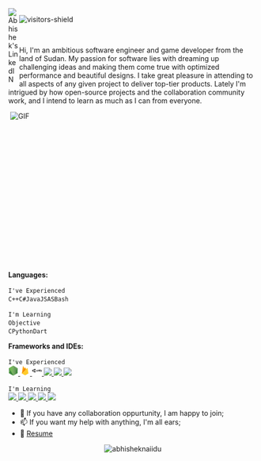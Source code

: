 <a href="https://www.linkedin.com/in/eslam-sharif/">
  <img align="left" alt="Abhishek's LinkedIN" width="22px" src="https://raw.githubusercontent.com/peterthehan/peterthehan/master/assets/linkedin.svg" />
</a>

[visitors-shield]: https://visitor-badge.glitch.me/badge?page_id=cypherskar.cypherskar
![visitors-shield]

<br />

Hi, I'm an ambitious software engineer and game developer from the land of Sudan. My passion for software lies with dreaming up challenging ideas and making them come true with optimized performance and beautiful designs. I take great pleasure in attending to all aspects of any given project to deliver top-tier products. Lately I'm intrigued by how open-source projects and the collaboration community work, and I intend to learn as much as I can from everyone.

<img align="right" alt="GIF" src="https://media1.giphy.com/media/ekjmhJUGHJm7FC4Juo/200w.webp?cid=ecf05e47dw50dhyoi2fp0q4fs5tnj4iq0qcw3cmnynz1rlsl&rid=200w.webp&ct=g" width="500" height="320" />

**Languages:**
<br />

 ``I've Experienced``
 <br />
<code>C++</code><code>C#</code><code>Java</code><code>JS</code><code>AS</code><code>Bash</code>
<br />

``I'm Learning``
<br />
<code>Objective C</code><code>Python</code><code>Dart</code>

**Frameworks and IDEs:**
<br />

``I've Experienced``
<br />
<a href="https://nodejs.org/en/">
<code><img height="20" src="https://raw.githubusercontent.com/github/explore/80688e429a7d4ef2fca1e82350fe8e3517d3494d/topics/nodejs/nodejs.png"></code>
</a>
<a href="https://firebase.google.com/">
<code><img height="20" src="https://raw.githubusercontent.com/github/explore/80688e429a7d4ef2fca1e82350fe8e3517d3494d/topics/firebase/firebase.png"></code>
</a>
<a href="https://unity.com">
<code><img height="20" src="https://raw.githubusercontent.com/github/explore/80688e429a7d4ef2fca1e82350fe8e3517d3494d/topics/unity/unity.png"></code>
</a>
<a href="https://box2d.org/">
<code><img height="20" src="https://camo.githubusercontent.com/4a20fa458a548713452343f1d1cd65ad97af1d26ec54a9bde52c17546cfca741/68747470733a2f2f626f7832642e6f72672f696d616765732f6c6f676f2e737667"></code>
</a>
<a href="https://www.microsoft.com/en-us/download/details.aspx?id=23714">
<code><img height="20" src="https://external-content.duckduckgo.com/iu/?u=https%3A%2F%2Ftse2.mm.bing.net%2Fth%3Fid%3DOIP.GIU303zhVdmLsEdBhl_WpgHaC2%26pid%3DApi&f=1"></code>
</a>
<a href="https://adobe-flash-professional.soft32.com/">
<code><img height="20" src="https://external-content.duckduckgo.com/iu/?u=https%3A%2F%2Ftse2.mm.bing.net%2Fth%3Fid%3DOIP.FRI-pNj7X-Se7Y8nvn001wHaHV%26pid%3DApi&f=1"></code>
</a>
<br />

``I'm Learning``
<br />
<a href="https://www.djangoproject.com/">
<code><img height="20" src="https://external-content.duckduckgo.com/iu/?u=https%3A%2F%2Ftse2.mm.bing.net%2Fth%3Fid%3DOIP.zmeJdeXeNbu8qd2q5hyc8wAAAA%26pid%3DApi&f=1"></code>
</a>
<a href="https://reactjs.org/">
<code><img height="20" src="https://external-content.duckduckgo.com/iu/?u=https%3A%2F%2Ftse1.mm.bing.net%2Fth%3Fid%3DOIP.vHHBwcUFUaHWXntSnqKdCAHaEK%26pid%3DApi&f=1"></code>
</a>
<a href="https://vuejs.org/">
<code><img height="20" src="https://external-content.duckduckgo.com/iu/?u=https%3A%2F%2Ftse1.mm.bing.net%2Fth%3Fid%3DOIP.ACR0gj0wbx91V_xgURifWgHaDG%26pid%3DApi&f=1"></code>
</a>
<a href="https://flutter.dev/">
<code><img height="20" src="https://external-content.duckduckgo.com/iu/?u=https%3A%2F%2Ftse3.mm.bing.net%2Fth%3Fid%3DOIP.AS61EeL3JyVbWRDSKvQ60AHaCt%26pid%3DApi&f=1"></code>
</a>
<a href="https://www.unrealengine.com">
<code><img height="20" src="https://external-content.duckduckgo.com/iu/?u=https%3A%2F%2Ftse3.mm.bing.net%2Fth%3Fid%3DOIP._hZMl8qGJ4VKJ5OtGG6rOAHaIE%26pid%3DApi&f=1"></code>
</a>
<br />

- 💬 If you have any collaboration oppurtunity, I am happy to join;
- 📫 If you want my help with anything, I'm all ears;
- 📝 [Resume](https://docviewer.yandex.com/view/1396694816/?*=fP76UHXXKinM9s0m2w8MpSgqc%2B17InVybCI6InlhLWRpc2s6Ly8vZGlzay9DdXJyaWN1bHVtIFZpdGFlIChZYW5kZXguRGlzaykvUmVzdW1lL3Y0XzIwMjEvY3ZfdjQucGRmIiwidGl0bGUiOiJjdl92NC5wZGYiLCJub2lmcmFtZSI6ZmFsc2UsInVpZCI6IjEzOTY2OTQ4MTYiLCJ0cyI6MTYyMDMzOTc0MDg1OCwieXUiOiI3OTU5MzEzNTE2MTYxNzI2NTgifQ%3D%3D)


<p align="center"> <img src="https://github-readme-stats.vercel.app/api?username=cypherskar&show_icons=true&theme=gotham" alt="abhisheknaiidu" />




